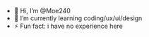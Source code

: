 - 👋 Hi, I’m @Moe240
- 🌱 I’m currently learning coding/ux/ui/design
- ⚡ Fun fact: i have no experience here

<!---
Moe240/Moe240 is a ✨ special ✨ repository because its `README.md` (this file) appears on your GitHub profile.
You can click the Preview link to take a look at your changes.
--->
